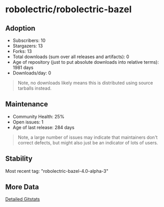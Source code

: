 # robolectric/robolectric-bazel

## Adoption

- Subscribers: 10
- Stargazers: 13
- Forks: 13
- Total downloads (sum over all releases and artifacts): 0
- Age of repository (just to put absolute downloads into relative terms): 1981 days
- Downloads/day: 0

> Note, no downloads likely means this is distributed using source tarballs instead.

## Maintenance

- Community Health: 25%
- Open issues: 1
- Age of last release: 284 days

> Note, a large number of issues may indicate that maintainers don't correct defects, but might also
> just be an indicator of lots of users.

## Stability

Most recent tag: "robolectric-bazel-4.0-alpha-3"

## More Data

[Detailed Gitstats](/bazel-catalog/gitstats/robolectric/robolectric-bazel)

